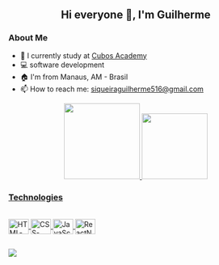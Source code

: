 
<h2 align = "center"> Hi everyone 👋, I'm Guilherme </h2>

<h3> About Me </h3>

- 🧑‍ I currently study at [Cubos Academy](https://cubos.academy/)
- 💻 software development
- 🏠 I'm from Manaus, AM - Brasil
- 📫 How to reach me: siqueiraguilherme516@gmail.com


<div align="center">
  <a href="https://github.com/imguilhermesiqueira">
  <img height="150em" src="https://github-readme-stats.vercel.app/api?username=imguilhermesiqueira&show_icons=true&theme=dark&include_all_commits=true&count_private=true"/>
  <img height="130em" src="https://github-readme-stats.vercel.app/api/top-langs/?username=imguilhermesiqueira&layout=compact&langs_count=7&theme=dark"/>
</div>
  
  <h3> Technologies </h3>
<div style="display: inline_block"><br>
  <img align="center" alt="HTML-Gui" height="30" width="40" src="https://cdn.jsdelivr.net/gh/devicons/devicon/icons/html5/html5-original.svg" />
  <img align="center" alt="CSS-Gui" height="30" width="40" src="https://cdn.jsdelivr.net/gh/devicons/devicon/icons/css3/css3-original.svg" />
  <img align="center" alt="JavaScript-Gui" height="30" width="40" src="https://cdn.jsdelivr.net/gh/devicons/devicon/icons/javascript/javascript-original.svg" />
  <img align="center" alt="ReactNative-Gui" height="30" width="40" src="https://cdn.jsdelivr.net/gh/devicons/devicon/icons/react/react-original.svg" />
</div>

  ##
  
  <a href="https://www.linkedin.com/in/souguilhermesiqueira/" target="_blank"><img src="https://img.shields.io/badge/LinkedIn-0077B5?style=for-the-badge&logo=linkedin&logoColor=white"></a>
 
  
  

